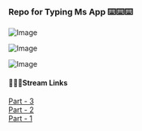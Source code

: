 ### Repo for Typing Ms App ⌨️⌨️⌨️ 

![Image](https://res.cloudinary.com/dblrbwvqk/image/upload/v1708284080/leovgnn4erjw2kil50ci.png)


![Image](https://res.cloudinary.com/dblrbwvqk/image/upload/v1708284079/zrwqrydwkjyuob762ct9.png)


![Image](https://res.cloudinary.com/dblrbwvqk/image/upload/v1708284081/wphzqhyp6iwg2azhjmvo.png)


#### 🔗🔗🔗Stream Links

[Part - 3](https://youtube.com/live/4mdLqMzi8Yw?feature=share)
<br/>
[Part - 2](https://youtube.com/live/eTQLsfWtOvs?feature=share)
<br/>
[Part - 1](https://youtube.com/live/bswcmgEBg8s?feature=share)
